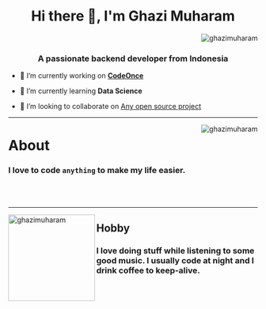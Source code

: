 <h1 align="center">Hi there 👋, I'm Ghazi Muharam</h1>
<p align="right"> <img src="https://komarev.com/ghpvc/?username=ghazimuharam" alt="ghazimuharam" /> </p>
<h3 align="center">A passionate backend developer from Indonesia</h3>

- 🔭 I’m currently working on **[CodeOnce](https://blog.codeonce.dev)**

- 🌱 I’m currently learning **Data Science**

- 👯 I’m looking to collaborate on [Any open source project](https://github.com)


<!-- <p align="center">
<img src="https://devicons.github.io/devicon/devicon.git/icons/html5/html5-original-wordmark.svg" alt="html5" width="40" height="40"/> 
<img src="https://devicons.github.io/devicon/devicon.git/icons/css3/css3-original-wordmark.svg" alt="css3" width="40" height="40"/> 
<img src="https://devicons.github.io/devicon/devicon.git/icons/bootstrap/bootstrap-plain.svg" alt="bootstrap" width="40" height="40"/> 
<img src="https://devicons.github.io/devicon/devicon.git/icons/javascript/javascript-original.svg" alt="javascript" width="40" height="40"/> 
<img src="https://devicons.github.io/devicon/devicon.git/icons/vuejs/vuejs-original-wordmark.svg" alt="vuejs" width="40" height="40"/>
<img src="https://devicons.github.io/devicon/devicon.git/icons/php/php-original.svg" alt="php" width="40" height="40"/> 
<img src="https://devicons.github.io/devicon/devicon.git/icons/laravel/laravel-plain-wordmark.svg" alt="laravel" width="40" height="40"/> 
<img src="https://devicons.github.io/devicon/devicon.git/icons/python/python-original.svg" alt="python" width="40" height="40"/>
<img src="https://devicons.github.io/devicon/devicon.git/icons/nodejs/nodejs-original-wordmark.svg" alt="nodejs" width="40" height="40"/> 
<img src="https://devicons.github.io/devicon/devicon.git/icons/c/c-original.svg" alt="c" width="40" height="40"/>
<img src="https://devicons.github.io/devicon/devicon.git/icons/mysql/mysql-original-wordmark.svg" alt="mysql" width="40" height="40"/> 
<img src="https://devicons.github.io/devicon/devicon.git/icons/mongodb/mongodb-original-wordmark.svg" alt="mongodb" width="40" height="40"/> 
<img src="https://www.vectorlogo.zone/logos/tensorflow/tensorflow-icon.svg" alt="tensorflow" width="40" height="40"/> 
</p> -->

---

<p>
<img align="right" src="https://github-readme-stats.vercel.app/api?username=ghazimuharam&show_icons=true" alt="ghazimuharam" />
</p>

# About
### I love to code `anything` to make my life easier.  
<br/><br/>

---

<p>
<img height="175" align="left" src="https://github-readme-stats.vercel.app/api/top-langs/?username=ghazimuharam&layout=compact&hide=html" alt="ghazimuharam" />
</p>

## Hobby

### I love doing stuff while listening to some good music. I usually code at night and I drink coffee to keep-alive.


<!-- 
**ghazimuharam/ghazimuharam** is a ✨ _special_ ✨ repository because its `README.md` (this file) appears on your GitHub profile.

Here are some ideas to get you started:

- 🔭 I’m currently working on ...
- 🌱 I’m currently learning ...
- 👯 I’m looking to collaborate on ...
- 🤔 I’m looking for help with ...
- 💬 Ask me about ...
- 📫 How to reach me: ...
- 😄 Pronouns: ...
- ⚡ Fun fact: ... -->
